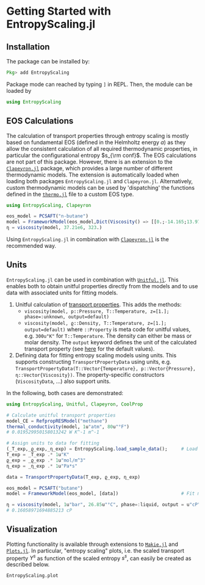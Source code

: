 # Getting Started with EntropyScaling.jl

## Installation

The package can be installed by:
```julia
Pkg> add EntropyScaling
```
Package mode can reached by typing `]` in REPL.
Then, the module can be loaded by
```julia
using EntropyScaling
```

## EOS Calculations

The calculation of transport properties through entropy scaling is mostly based on 
fundamental EOS (defined in the Helmholtz energy $a$) as they allow the consistent calculation
of all required thermodynamic properties, in particular the configurational entropy $s_{\rm conf}$. 
The EOS calculations are not part of this package.
However, there is an extension to the [`Clapeyron.jl`](https://github.com/ClapeyronThermo/Clapeyron.jl) package,
which provides a large number of different thermodynamic models.
The extension is automatically loaded when loading both packages `EntropyScaling.jl` and `Clapeyron.jl`.
Alternatively, custom thermodynamic models can be used by 'dispatching' the functions defined 
in the [`thermo.jl`](https://github.com/se-schmitt/EntropyScaling.jl/blob/main/src/utils/thermo.jl) file to a custom EOS type.

```julia
using EntropyScaling, Clapeyron

eos_model = PCSAFT("n-butane")
model = FrameworkModel(eos_model,Dict(Viscosity() => [[0.;-14.165;13.97;-2.382;0.501;;]]))
η = viscosity(model, 37.21e6, 323.)
```

Using `EntropyScaling.jl` in combination with [`Clapeyron.jl`](https://github.com/ClapeyronThermo/Clapeyron.jl)
is the recommended way.

## Units

`EntropyScaling.jl` can be used in combination with [`Unitful.jl`](https://github.com/PainterQubits/Unitful.jl).
This enables both to obtain unitful properties directly from the models and to use data with associated units for fitting models.

1. Unitful calculation of [transport properties](@ref "Transport Properties"). This adds the methods:
    - `viscosity(model, p::Pressure, T::Temperature, z=[1.]; phase=:unknown, output=default)`
    - `viscosity(model, ϱ::Density, T::Temperature, z=[1.]; output=default)`
    where `::Property` is meta code for unitful values, e.g. `300u"K"` for `T::Temperature`.
    The density can either be mass or molar density.
    The `output` keyword defines the unit of the calculated transport property (see [here](@ref "Transport Properties") for the default values).
2. Defining data for fitting entropy scaling models using units. 
   This supports constructing `TransportPropertyData` using units, 
   e.g. `TransportPropertyData(T::Vector{Temperature}, p::Vector{Pressure}, η::Vector{Viscosity})`.
   The property-specific constructors (`ViscosityData`, ...) also support units.

In the following, both cases are demonstrated:

```julia
using EntropyScaling, Unitful, Clapeyron, CoolProp

# Calculate unitful transport properties
model_CE = RefpropRESModel("methane")
thermal_conductivity(model, 1u"atm", 80u"°F")
# 0.019529950158013242 W K^-1 m^-1

# Assign units to data for fitting
(_T_exp,_ϱ_exp,_η_exp) = EntropyScaling.load_sample_data();     # Load sample data
T_exp = _T_exp .* 1u"K"
ϱ_exp = _ϱ_exp .* 1u"mol/m^3"
η_exp = _η_exp .* 1u"Pa*s"

data = TransportPropertyData(T_exp, ϱ_exp, η_exp)

eos_model = PCSAFT("butane")
model = FrameworkModel(eos_model, [data])                       # Fit model parameters

η = viscosity(model, 1u"bar", 26.85u"°C", phase=:liquid, output = u"cP")
# 0.16058971694885213 cP
```

## Visualization

Plotting functionality is available through extensions to [`Makie.jl`](https://docs.makie.org/stable/) and [`Plots.jl`](https://github.com/JuliaPlots/Plots.jl).
In particular, "entropy scaling" plots, i.e. the scaled transport property $Y^s$ as function of the scaled entropy $s^s$, can easily be created as described below.

```@docs
EntropyScaling.plot
```
